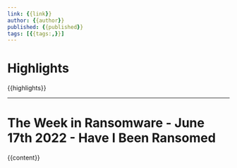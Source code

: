 ```yaml
---
link: {{link}}
author: {{author}}
published: {{published}}
tags: [{{tags:,}}]
---
```

# Highlights
{{highlights}}

---
# The Week in Ransomware - June 17th 2022 - Have I Been Ransomed
{{content}}